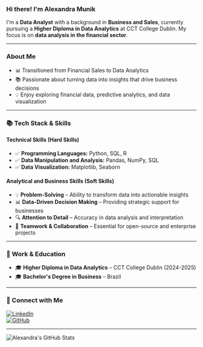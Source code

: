 ### Hi there! I'm Alexandra Munik  

I'm a **Data Analyst** with a background in **Business and Sales**, currently pursuing a **Higher Diploma in Data Analytics** at CCT College Dublin. 
My focus is on **data analysis in the financial sector**.  

---

### **About Me**  
- 📊 Transitioned from Financial Sales to Data Analytics  
- 📚 Passionate about turning data into insights that drive business decisions  
- 💡 Enjoy exploring financial data, predictive analytics, and data visualization  

---

### **📚 Tech Stack & Skills**  

#### **Technical Skills (Hard Skills)**  
- ✅ **Programming Languages:** Python, SQL, R  
- ✅ **Data Manipulation and Analysis:** Pandas, NumPy, SQL  
- ✅ **Data Visualization:** Matplotlib, Seaborn  

#### **Analytical and Business Skills (Soft Skills)**  
- 💡 **Problem-Solving** – Ability to transform data into actionable insights  
- 📊 **Data-Driven Decision Making** – Providing strategic support for businesses  
- 🔍 **Attention to Detail** – Accuracy in data analysis and interpretation  
- 🤝 **Teamwork & Collaboration** – Essential for open-source and enterprise projects  

---

### **💼 Work & Education**  
- 🎓 **Higher Diploma in Data Analytics** – CCT College Dublin (2024-2025)  
- 🎓 **Bachelor's Degree in Business** – Brazil  

---

### **👤 Connect with Me**  
[![LinkedIn](https://img.shields.io/badge/LinkedIn-0077B5?style=for-the-badge&logo=linkedin&logoColor=white)](https://www.linkedin.com/in/alexandra-silva-33b464103)  
[![GitHub](https://img.shields.io/badge/GitHub-181717?style=for-the-badge&logo=github&logoColor=white)](https://github.com/alexandramuniksilva)  

---

![Alexandra's GitHub Stats](https://github-readme-stats.vercel.app/api?username=alexandramuniksilva&show_icons=true&theme=radical)  

